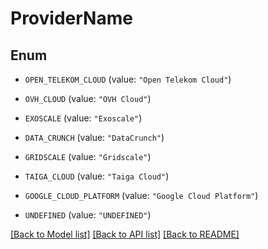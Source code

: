# ProviderName

## Enum


* `OPEN_TELEKOM_CLOUD` (value: `"Open Telekom Cloud"`)

* `OVH_CLOUD` (value: `"OVH Cloud"`)

* `EXOSCALE` (value: `"Exoscale"`)

* `DATA_CRUNCH` (value: `"DataCrunch"`)

* `GRIDSCALE` (value: `"Gridscale"`)

* `TAIGA_CLOUD` (value: `"Taiga Cloud"`)

* `GOOGLE_CLOUD_PLATFORM` (value: `"Google Cloud Platform"`)

* `UNDEFINED` (value: `"UNDEFINED"`)


[[Back to Model list]](../README.md#documentation-for-models) [[Back to API list]](../README.md#documentation-for-api-endpoints) [[Back to README]](../README.md)


